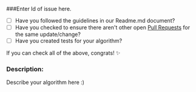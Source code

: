 ###Enter Id of issue here.

* [ ] Have you followed the guidelines in our Readme.md document?
* [ ] Have you checked to ensure there aren't other open [Pull Requests](../../pulls) for the same update/change?
* [ ] Have you created tests for your algorithm?

If you can check all of the above, congrats! :sparkles:

### Description:

Describe your algorithm here :)

